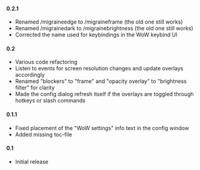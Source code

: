 #### 0.2.1
- Renamed /migraineedge to /migraineframe (the old one still works)
- Renamed /migrainedark to /migrainebrightness (the old one still works)
- Corrected the name used for keybindings in the WoW keybind UI

#### 0.2
- Various code refactoring
- Listen to events for screen resolution changes and update overlays
    accordingly
- Renamed "blockers" to "frame" and "opacity overlay" to "brightness filter"
    for clarity
- Made the config dialog refresh itself if the overlays are toggled through
    hotkeys or slash commands

#### 0.1.1

- Fixed placement of the "WoW settings" info text in the config window
- Added missing toc-file

#### 0.1

- Initial release
